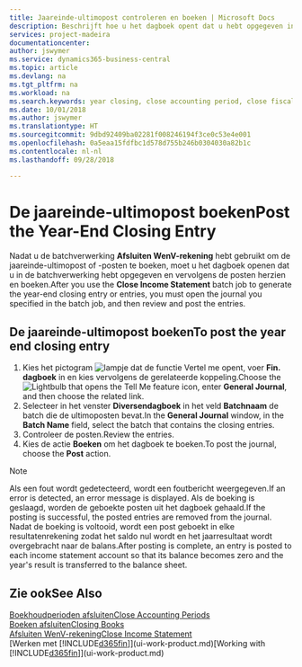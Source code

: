 ```yaml
---
title: Jaareinde-ultimopost controleren en boeken | Microsoft Docs
description: Beschrijft hoe u het dagboek opent dat u hebt opgegeven in de batchverwerking Afsluiten WenV-rekening en vervolgens de jaareinde-ultimopost controleert en boekt.
services: project-madeira
documentationcenter: 
author: jswymer
ms.service: dynamics365-business-central
ms.topic: article
ms.devlang: na
ms.tgt_pltfrm: na
ms.workload: na
ms.search.keywords: year closing, close accounting period, close fiscal year, bank account detailed trial balance
ms.date: 10/01/2018
ms.author: jswymer
ms.translationtype: HT
ms.sourcegitcommit: 9dbd92409ba02281f008246194f3ce0c53e4e001
ms.openlocfilehash: 0a5eaa15fdfbc1d578d755b246b0304030a82b1c
ms.contentlocale: nl-nl
ms.lasthandoff: 09/28/2018

---
```

# <a name="post-the-year-end-closing-entry"></a><span data-ttu-id="3bb79-103">De jaareinde-ultimopost boeken</span><span class="sxs-lookup"><span data-stu-id="3bb79-103">Post the Year-End Closing Entry</span></span>
<span data-ttu-id="3bb79-104">Nadat u de batchverwerking **Afsluiten WenV-rekening** hebt gebruikt om de jaareinde-ultimopost of -posten te boeken, moet u het dagboek openen dat u in de batchverwerking hebt opgegeven en vervolgens de posten herzien en boeken.</span><span class="sxs-lookup"><span data-stu-id="3bb79-104">After you use the **Close Income Statement** batch job to generate the year-end closing entry or entries, you must open the journal you specified in the batch job, and then review and post the entries.</span></span>

## <a name="to-post-the-year-end-closing-entry"></a><span data-ttu-id="3bb79-105">De jaareinde-ultimopost boeken</span><span class="sxs-lookup"><span data-stu-id="3bb79-105">To post the year end closing entry</span></span>
1. <span data-ttu-id="3bb79-106">Kies het pictogram ![lampje dat de functie Vertel me opent](media/ui-search/search_small.png "Vertel me wat u wilt doen"), voer **Fin. dagboek** in en kies vervolgens de gerelateerde koppeling.</span><span class="sxs-lookup"><span data-stu-id="3bb79-106">Choose the ![Lightbulb that opens the Tell Me feature](media/ui-search/search_small.png "Tell me what you want to do") icon, enter **General Journal**, and then choose the related link.</span></span>
2. <span data-ttu-id="3bb79-107">Selecteer in het venster **Diversendagboek** in het veld **Batchnaam** de batch die de ultimoposten bevat.</span><span class="sxs-lookup"><span data-stu-id="3bb79-107">In the **General Journal** window, in the **Batch Name** field, select the batch that contains the closing entries.</span></span>
3. <span data-ttu-id="3bb79-108">Controleer de posten.</span><span class="sxs-lookup"><span data-stu-id="3bb79-108">Review the entries.</span></span>
4. <span data-ttu-id="3bb79-109">Kies de actie **Boeken** om het dagboek te boeken.</span><span class="sxs-lookup"><span data-stu-id="3bb79-109">To post the journal, choose the **Post** action.</span></span>

> [!NOTE]  
>   <span data-ttu-id="3bb79-110">Als een fout wordt gedetecteerd, wordt een foutbericht weergegeven.</span><span class="sxs-lookup"><span data-stu-id="3bb79-110">If an error is detected, an error message is displayed.</span></span> <span data-ttu-id="3bb79-111">Als de boeking is geslaagd, worden de geboekte posten uit het dagboek gehaald.</span><span class="sxs-lookup"><span data-stu-id="3bb79-111">If the posting is successful, the posted entries are removed from the journal.</span></span> <span data-ttu-id="3bb79-112">Nadat de boeking is voltooid, wordt een post geboekt in elke resultatenrekening zodat het saldo nul wordt en het jaarresultaat wordt overgebracht naar de balans.</span><span class="sxs-lookup"><span data-stu-id="3bb79-112">After posting is complete, an entry is posted to each income statement account so that its balance becomes zero and the year's result is transferred to the balance sheet.</span></span>

## <a name="see-also"></a><span data-ttu-id="3bb79-113">Zie ook</span><span class="sxs-lookup"><span data-stu-id="3bb79-113">See Also</span></span>
[<span data-ttu-id="3bb79-114">Boekhoudperioden afsluiten</span><span class="sxs-lookup"><span data-stu-id="3bb79-114">Close Accounting Periods</span></span>](year-close-account-periods.md)  
[<span data-ttu-id="3bb79-115">Boeken afsluiten</span><span class="sxs-lookup"><span data-stu-id="3bb79-115">Closing Books</span></span>](year-close-books.md)  
[<span data-ttu-id="3bb79-116">Afsluiten WenV-rekening</span><span class="sxs-lookup"><span data-stu-id="3bb79-116">Close Income Statement</span></span>](year-close-income-statement.md)  
<span data-ttu-id="3bb79-117">[Werken met [!INCLUDE[d365fin](includes/d365fin_md.md)]](ui-work-product.md)</span><span class="sxs-lookup"><span data-stu-id="3bb79-117">[Working with [!INCLUDE[d365fin](includes/d365fin_md.md)]](ui-work-product.md)</span></span>

